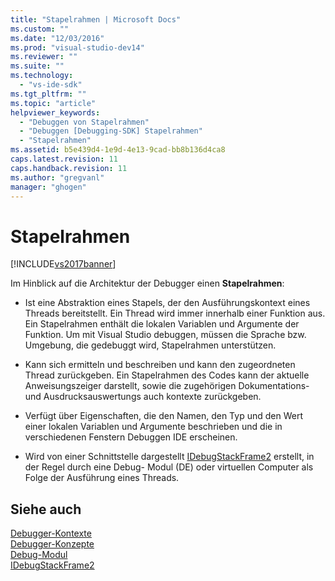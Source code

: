 ```yaml
---
title: "Stapelrahmen | Microsoft Docs"
ms.custom: ""
ms.date: "12/03/2016"
ms.prod: "visual-studio-dev14"
ms.reviewer: ""
ms.suite: ""
ms.technology: 
  - "vs-ide-sdk"
ms.tgt_pltfrm: ""
ms.topic: "article"
helpviewer_keywords: 
  - "Debuggen von Stapelrahmen"
  - "Debuggen [Debugging-SDK] Stapelrahmen"
  - "Stapelrahmen"
ms.assetid: b5e439d4-1e9d-4e13-9cad-bb8b136d4ca8
caps.latest.revision: 11
caps.handback.revision: 11
ms.author: "gregvanl"
manager: "ghogen"
---
```

# Stapelrahmen
[!INCLUDE[vs2017banner](../../code-quality/includes/vs2017banner.md)]

Im Hinblick auf die Architektur der Debugger einen **Stapelrahmen**:  
  
-   Ist eine Abstraktion eines Stapels, der den Ausführungskontext eines Threads bereitstellt.  Ein Thread wird immer innerhalb einer Funktion aus.  Ein Stapelrahmen enthält die lokalen Variablen und Argumente der Funktion.  Um mit Visual Studio debuggen, müssen die Sprache bzw. Umgebung, die gedebuggt wird, Stapelrahmen unterstützen.  
  
-   Kann sich ermitteln und beschreiben und kann den zugeordneten Thread zurückgeben.  Ein Stapelrahmen des Codes kann der aktuelle Anweisungszeiger darstellt, sowie die zugehörigen Dokumentations\- und Ausdrucksauswertungs auch kontexte zurückgeben.  
  
-   Verfügt über Eigenschaften, die den Namen, den Typ und den Wert einer lokalen Variablen und Argumente beschrieben und die in verschiedenen Fenstern Debuggen IDE erscheinen.  
  
-   Wird von einer Schnittstelle dargestellt [IDebugStackFrame2](../../extensibility/debugger/reference/idebugstackframe2.md) erstellt, in der Regel durch eine Debug\- Modul \(DE\) oder virtuellen Computer als Folge der Ausführung eines Threads.  
  
## Siehe auch  
 [Debugger\-Kontexte](../../extensibility/debugger/debugger-contexts.md)   
 [Debugger\-Konzepte](../../extensibility/debugger/debugger-concepts.md)   
 [Debug\-Modul](../../extensibility/debugger/debug-engine.md)   
 [IDebugStackFrame2](../../extensibility/debugger/reference/idebugstackframe2.md)